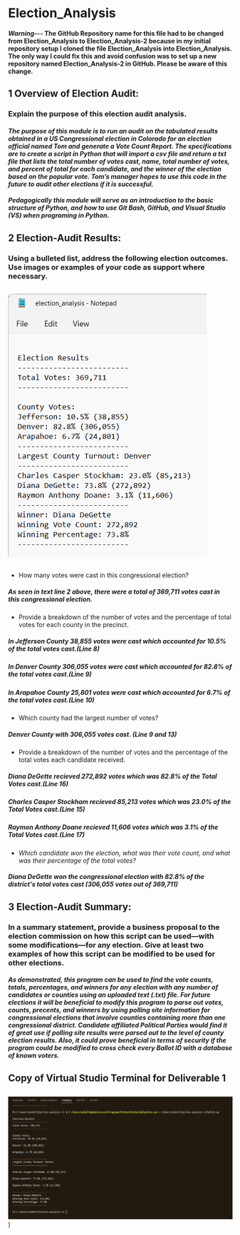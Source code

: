 # Election_Analysis
#### ***Warning***--- The GitHub Repository name for this file had to be changed from Election_Analysis to Election_Analysis-2 because in my initial repository setup I cloned the file Election_Analysis into Election_Analysis. The only way I could fix this and avoid confusion was to set up a new repository named Election_Analysis-2 in GitHub. Please be aware of this change.  


##
## 1 Overview of Election Audit: 
#### 
### Explain the purpose of this election audit analysis.
#### *The purpose of this module is to run an audit on the tabulated results obtained in a US Congressional election in Colorado for an election official named Tom and generate a Vote Count Report. The specifications are to create a script in Python that will import a csv file and return a txt file that lists the total number of votes cast, name, total number of votes, and percent of total for each candidate, and the winner of the election based on the popular vote. Tom’s manager hopes to use this code in the future to audit other elections if it is successful.*
#### *Pedagogically this module will serve as an introduction to the basic structure of Python, and how to use Git Bash, GitHub, and Visual Studio (VS) when programing in Python.* 

##
## 2 Election-Audit Results: 
### Using a bulleted list, address the following election outcomes. Use images or examples of your code as support where necessary.
#### 
## 
![Alt text](https://github.com/Chipsheffield/Election-analysis-2/blob/main/Resources/NotePad%20View%20of%20Module%203%20.png)
## 
* How many votes were cast in this congressional election?
##### *As seen in text line 2 above, there were a total of 369,711 votes cast in this congressional election.*
### 
* Provide a breakdown of the number of votes and the percentage of total votes for each county in the precinct.
##### *In Jefferson County 38,855 votes were cast which accounted for 10.5% of the total votes cast.(Line 8)*
##### *In Denver County 306,055 votes were cast which accounted for 82.8% of the total votes cast.(Line 9)*
##### *In Arapahoe County 25,801 votes were cast which accounted for 6.7% of the total votes cast.(Line 10)*
### 
* Which county had the largest number of votes?
##### *Denver County with 306,055 votes cast. (Line 9 and 13)*
### 
* Provide a breakdown of the number of votes and the percentage of the total votes each candidate received.
##### *Diana DeGette recieved 272,892 votes which was 82.8% of the Total Votes cast.(Line 16)*
##### *Charles Casper Stockham recieved 85,213 votes which was 23.0% of the Total Votes cast.(Line 15)*
##### *Raymon Anthony Doane recieved 11,606 votes which was 3.1% of the Total Votes cast.(Line 17)*
### 
* *Which candidate won the election, what was their vote count, and what was their percentage of the total votes?*
##### *Diana DeGette won the congressional election with 82.8% of the district's total votes cast (306,055 votes out of 369,711)*
##
## 3 Election-Audit Summary:
### In a summary statement, provide a business proposal to the election commission on how this script can be used—with some modifications—for any election. Give at least two examples of how this script can be modified to be used for other elections.
####
##### *As demonstrated, this program can be used to find the vote counts, totals, percentages, and winners for any election with any number of candidates or counties using an uploaded text (.txt) file. For future elections it will be beneficial to modify this program to parse out votes, counts, precents, and winners by using polling site information for congressional elections that involve counties containing more than one congressional district. Candidate affiliated Political Parties would find it of great use if polling site results were parsed out to the level of county election results. Also, it could prove beneficial in terms of security if the program could be modified to cross check every Ballot ID with a database of known voters.*
####
## Copy of Virtual Studio Terminal for Deliverable 1
##
![Alt text](https://github.com/Chipsheffield/Election-analysis-2/blob/main/Resources/VS%20Terminal%20View%20of%20Module%203%20.png))



